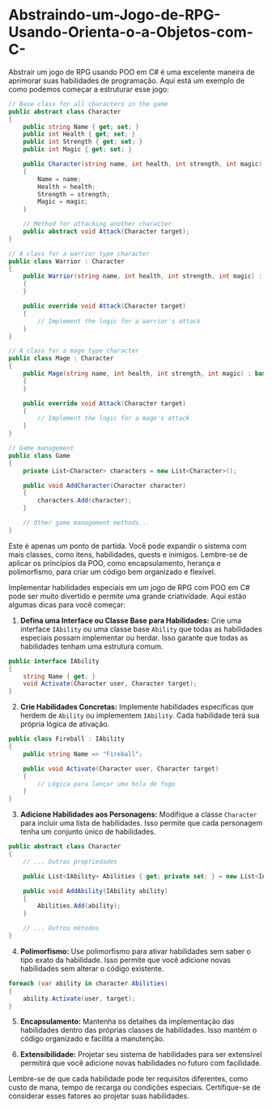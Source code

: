 # Abstraindo-um-Jogo-de-RPG-Usando-Orienta-o-a-Objetos-com-C-

Abstrair um jogo de RPG usando POO em C# é uma excelente maneira de aprimorar suas habilidades de programação. Aqui está um exemplo de como podemos começar a estruturar esse jogo:

```csharp
// Base class for all characters in the game
public abstract class Character
{
    public string Name { get; set; }
    public int Health { get; set; }
    public int Strength { get; set; }
    public int Magic { get; set; }

    public Character(string name, int health, int strength, int magic)
    {
        Name = name;
        Health = health;
        Strength = strength;
        Magic = magic;
    }

    // Method for attacking another character
    public abstract void Attack(Character target);
}

// A class for a warrior type character
public class Warrior : Character
{
    public Warrior(string name, int health, int strength, int magic) : base(name, health, strength, magic)
    {
    }

    public override void Attack(Character target)
    {
        // Implement the logic for a warrior's attack
    }
}

// A class for a mage type character
public class Mage : Character
{
    public Mage(string name, int health, int strength, int magic) : base(name, health, strength, magic)
    {
    }

    public override void Attack(Character target)
    {
        // Implement the logic for a mage's attack
    }
}

// Game management
public class Game
{
    private List<Character> characters = new List<Character>();

    public void AddCharacter(Character character)
    {
        characters.Add(character);
    }

    // Other game management methods...
}
```

Este é apenas um ponto de partida. Você pode expandir o sistema com mais classes, como itens, habilidades, quests e inimigos. Lembre-se de aplicar os princípios da POO, como encapsulamento, herança e polimorfismo, para criar um código bem organizado e flexível. 

Implementar habilidades especiais em um jogo de RPG com POO em C# pode ser muito divertido e permite uma grande criatividade. Aqui estão algumas dicas para você começar:

1. **Defina uma Interface ou Classe Base para Habilidades:**
   Crie uma interface `IAbility` ou uma classe base `Ability` que todas as habilidades especiais possam implementar ou herdar. Isso garante que todas as habilidades tenham uma estrutura comum.

```csharp
public interface IAbility
{
    string Name { get; }
    void Activate(Character user, Character target);
}
```

2. **Crie Habilidades Concretas:**
   Implemente habilidades específicas que herdem de `Ability` ou implementem `IAbility`. Cada habilidade terá sua própria lógica de ativação.

```csharp
public class Fireball : IAbility
{
    public string Name => "Fireball";

    public void Activate(Character user, Character target)
    {
        // Lógica para lançar uma bola de fogo
    }
}
```

3. **Adicione Habilidades aos Personagens:**
   Modifique a classe `Character` para incluir uma lista de habilidades. Isso permite que cada personagem tenha um conjunto único de habilidades.

```csharp
public abstract class Character
{
    // ... Outras propriedades

    public List<IAbility> Abilities { get; private set; } = new List<IAbility>();

    public void AddAbility(IAbility ability)
    {
        Abilities.Add(ability);
    }

    // ... Outros métodos
}
```

4. **Polimorfismo:**
   Use polimorfismo para ativar habilidades sem saber o tipo exato da habilidade. Isso permite que você adicione novas habilidades sem alterar o código existente.

```csharp
foreach (var ability in character.Abilities)
{
    ability.Activate(user, target);
}
```

5. **Encapsulamento:**
   Mantenha os detalhes da implementação das habilidades dentro das próprias classes de habilidades. Isso mantém o código organizado e facilita a manutenção.

6. **Extensibilidade:**
   Projetar seu sistema de habilidades para ser extensível permitirá que você adicione novas habilidades no futuro com facilidade.

Lembre-se de que cada habilidade pode ter requisitos diferentes, como custo de mana, tempo de recarga ou condições especiais. Certifique-se de considerar esses fatores ao projetar suas habilidades.
